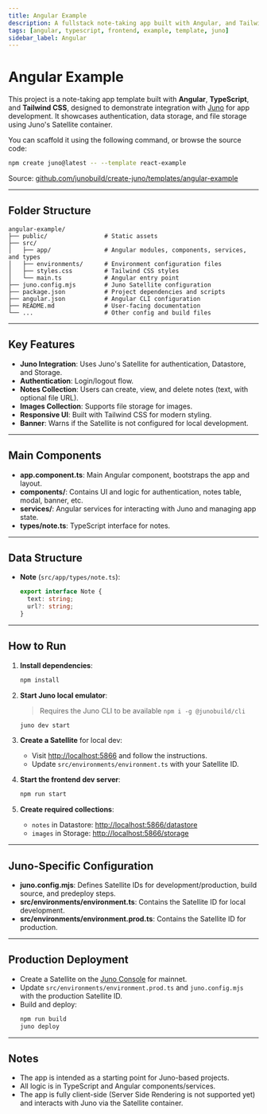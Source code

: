 ```yaml
---
title: Angular Example
description: A fullstack note-taking app built with Angular, and Tailwind CSS using Juno for authentication, data, and file storage.
tags: [angular, typescript, frontend, example, template, juno]
sidebar_label: Angular
---
```


# Angular Example

This project is a note-taking app template built with **Angular**, **TypeScript**, and **Tailwind CSS**, designed to demonstrate integration with [Juno](https://juno.build) for app development. It showcases authentication, data storage, and file storage using Juno's Satellite container.

You can scaffold it using the following command, or browse the source code:

```bash
npm create juno@latest -- --template react-example
```

Source: [github.com/junobuild/create-juno/templates/angular-example](https://github.com/junobuild/create-juno/tree/main/templates/angular-example)

---

## Folder Structure

```
angular-example/
├── public/                # Static assets
├── src/
│   ├── app/               # Angular modules, components, services, and types
│   ├── environments/      # Environment configuration files
│   ├── styles.css         # Tailwind CSS styles
│   └── main.ts            # Angular entry point
├── juno.config.mjs        # Juno Satellite configuration
├── package.json           # Project dependencies and scripts
├── angular.json           # Angular CLI configuration
├── README.md              # User-facing documentation
└── ...                    # Other config and build files
```

---

## Key Features

- **Juno Integration**: Uses Juno's Satellite for authentication, Datastore, and Storage.
- **Authentication**: Login/logout flow.
- **Notes Collection**: Users can create, view, and delete notes (text, with optional file URL).
- **Images Collection**: Supports file storage for images.
- **Responsive UI**: Built with Tailwind CSS for modern styling.
- **Banner**: Warns if the Satellite is not configured for local development.

---

## Main Components

- **app.component.ts**: Main Angular component, bootstraps the app and layout.
- **components/**: Contains UI and logic for authentication, notes table, modal, banner, etc.
- **services/**: Angular services for interacting with Juno and managing app state.
- **types/note.ts**: TypeScript interface for notes.

---

## Data Structure

- **Note** (`src/app/types/note.ts`):
  ```ts
  export interface Note {
    text: string;
    url?: string;
  }
  ```

---

## How to Run

1. **Install dependencies**:
   ```sh
   npm install
   ```

2. **Start Juno local emulator**:

   > Requires the Juno CLI to be available `npm i -g @junobuild/cli`

   ```sh
   juno dev start
   ```

3. **Create a Satellite** for local dev:
    - Visit [http://localhost:5866](http://localhost:5866) and follow the instructions.
    - Update `src/environments/environment.ts` with your Satellite ID.

4. **Start the frontend dev server**:
   ```sh
   npm run start
   ```

5. **Create required collections**:
    - `notes` in Datastore: [http://localhost:5866/datastore](http://localhost:5866/datastore)
    - `images` in Storage: [http://localhost:5866/storage](http://localhost:5866/storage)

---

## Juno-Specific Configuration

- **juno.config.mjs**: Defines Satellite IDs for development/production, build source, and predeploy steps.
- **src/environments/environment.ts**: Contains the Satellite ID for local development.
- **src/environments/environment.prod.ts**: Contains the Satellite ID for production.

---

## Production Deployment

- Create a Satellite on the [Juno Console](https://console.juno.build) for mainnet.
- Update `src/environments/environment.prod.ts` and `juno.config.mjs` with the production Satellite ID.
- Build and deploy:
  ```sh
  npm run build
  juno deploy
  ```

---

## Notes

- The app is intended as a starting point for Juno-based projects.
- All logic is in TypeScript and Angular components/services.
- The app is fully client-side (Server Side Rendering is not supported yet) and interacts with Juno via the Satellite container.  